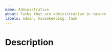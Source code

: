 ```yaml
---
name: Administrative
about: Tasks that are administrative in nature
labels: admin, housekeeping, task
---
```

<!--- Provide a general summary of the question in the Title above -->
# Description
<!--- Provide a description of your task below. -->
